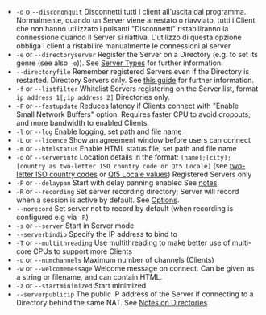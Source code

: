 - `-d` o `--discononquit` Disconnetti tutti i client all'uscita dal programma. Normalmente, quando un Server viene arrestato o riavviato, tutti i Client che non hanno utilizzato i pulsanti "Disconnetti" ristabiliranno la connessione quando il Server si riattiva. L'utilizzo di questa opzione obbliga i client a ristabilire manualmente le connessioni al server.
- `-e` or `--directoryserver` Register the Server on a Directory (e.g. to set its genre (see also `-o`)). See [Server Types](Running-a-Server#server-types) for further information.
- `--directoryfile` Remember registered Servers even if the Directory is restarted. Directory Servers only. See [this guide](Directories) for further information.
- `-f` or `--listfilter` Whitelist Servers registering on the Server list, format `ip address 1[;ip address 2]` Directories only.
- `-F` or `--fastupdate` Reduces latency if Clients connect with "Enable Small Network Buffers" option. Requires faster CPU to avoid dropouts, and more bandwidth to enabled Clients.
- `-l` or `--log` Enable logging, set path and file name
- `-L` or `--licence` Show an agreement window before users can connect
- `-m` or `--htmlstatus` Enable HTML status file, set path and file name
- `-o` or `--serverinfo` Location details in the format: `[name];[city];[country as two-letter ISO country code or Qt5 Locale]` (see [two-letter ISO country codes](https://en.wikipedia.org/wiki/ISO_3166-1_alpha-2#Officially_assigned_code_elements) or [Qt5 Locale values](https://doc.qt.io/qt-5/qlocale.html#Country-enum)) Registered Servers only
- `-P` or `--delaypan` Start with delay panning enabled See [notes](Running-a-Server#delay-panning)
- `-R` or `--recording` Set server recording directory; Server will record when a session is active by default. See [Options](Running-a-Server#options).
- `--norecord` Set server not to record by default (when recording is configured e.g via `-R`)
- `-s` or `--server` Start in Server mode
- `--serverbindip` Specify the IP address to bind to
- `-T` or `--multithreading` Use multithreading to make better use of multi-core CPUs to support more Clients
- `-u` or `--numchannels` Maximum number of channels (Clients)
- `-w` or `--welcomemessage` Welcome message on connect. Can be given as a string or filename, and can contain HTML.
- `-z` or `--startminimized` Start minimized
- `--serverpublicip` The public IP address of the Server if connecting to a Directory behind the same NAT. See [Notes on Directories](Directories#points-to-note-about-directories)
